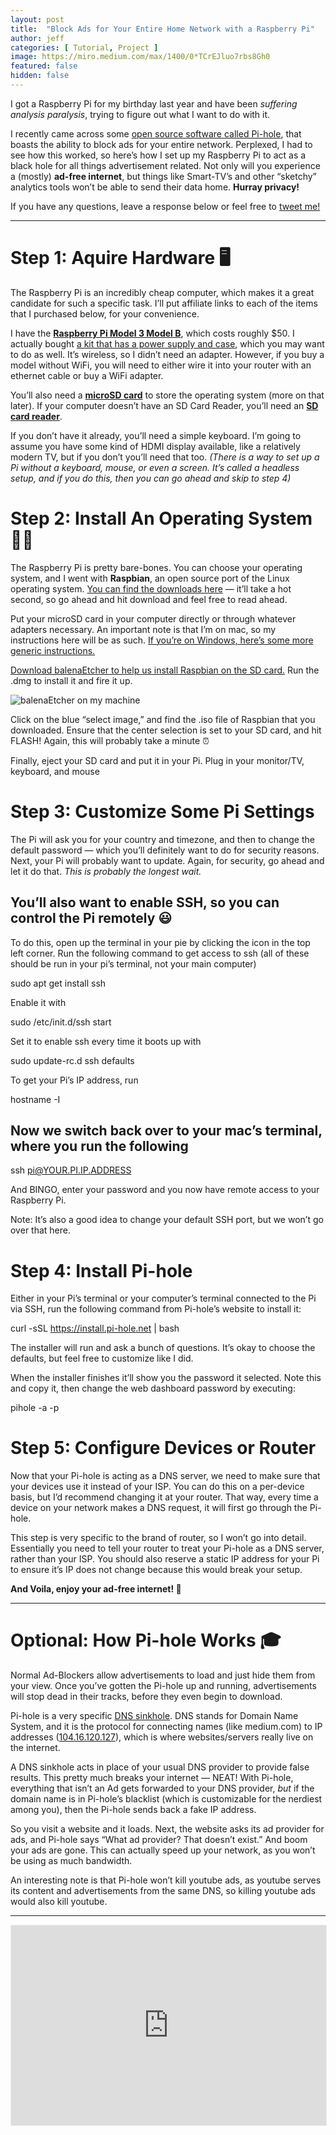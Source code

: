 ```yaml
---
layout: post
title:  "Block Ads for Your Entire Home Network with a Raspberry Pi"
author: jeff
categories: [ Tutorial, Project ]
image: https://miro.medium.com/max/1400/0*TCrEJluo7rbs8Gh0
featured: false
hidden: false
---
```


I got a Raspberry Pi for my birthday last year and have been _suffering analysis paralysis_, trying to figure out what I want to do with it.

I recently came across some  [open source software called Pi-hole](https://pi-hole.net/), that boasts the ability to block ads for your entire network. Perplexed, I had to see how this worked, so here’s how I set up my Raspberry Pi to act as a black hole for all things advertisement related. Not only will you experience a (mostly)  **ad-free internet**, but things like Smart-TV’s and other “sketchy” analytics tools won’t be able to send their data home.  **Hurray privacy!**

If you have any questions, leave a response below or feel free to  [tweet me!](http://twitter.com/jeffmorhous)

----------

# Step 1: Aquire Hardware 🖥

The Raspberry Pi is an incredibly cheap computer, which makes it a great candidate for such a specific task. I’ll put affiliate links to each of the items that I purchased below, for your convenience.

I have the  [**Raspberry Pi Model 3 Model B**](https://www.amazon.com/gp/product/B01LPLPBS8/ref=as_li_tl?ie=UTF8&tag=jeffmorhous-20&camp=1789&creative=9325&linkCode=as2&creativeASIN=B01LPLPBS8&linkId=f500311a42eb9157e8bb09d28fbbdb0d), which costs roughly $50. I actually bought  [a kit that has a power supply and case](https://www.amazon.com/gp/product/B07BC7BMHY/ref=as_li_tl?ie=UTF8&tag=jeffmorhous-20&camp=1789&creative=9325&linkCode=as2&creativeASIN=B07BC7BMHY&linkId=4ea6501768e21eee68c1c20cbe40108d), which you may want to do as well. It’s wireless, so I didn’t need an adapter. However, if you buy a model without WiFi, you will need to either wire it into your router with an ethernet cable or buy a WiFi adapter.

You’ll also need a  [**microSD card**](https://www.amazon.com/gp/product/B073JYVKNX/ref=as_li_tl?ie=UTF8&tag=jeffmorhous-20&camp=1789&creative=9325&linkCode=as2&creativeASIN=B073JYVKNX&linkId=df3f3cfdac52cbe11f25e46a1c32d62e)  to store the operating system (more on that later). If your computer doesn’t have an SD Card Reader, you’ll need an  [**SD card reader**](https://www.amazon.com/gp/product/B00W02VHM6/ref=as_li_tl?ie=UTF8&tag=jeffmorhous-20&camp=1789&creative=9325&linkCode=as2&creativeASIN=B00W02VHM6&linkId=68cd82405719a6437a054f482d20e3ed).

If you don’t have it already, you’ll need a simple keyboard. I’m going to assume you have some kind of HDMI display available, like a relatively modern TV, but if you don’t you’ll need that too.  _(There is a way to set up a Pi without a keyboard, mouse, or even a screen. It’s called a headless setup, and if you do this, then you can go ahead and skip to step 4)_

# **Step 2: Install An Operating System 👨‍💻**

The Raspberry Pi is pretty bare-bones. You can choose your operating system, and I went with  **Raspbian**, an open source port of the Linux operating system.  [You can find the downloads here](https://www.raspberrypi.org/downloads/raspbian/)  — it’ll take a hot second, so go ahead and hit download and feel free to read ahead.

Put your microSD card in your computer directly or through whatever adapters necessary. An important note is that I’m on mac, so my instructions here will be as such.  [If you’re on Windows, here’s some more generic instructions.](https://projects.raspberrypi.org/en/projects/raspberry-pi-setting-up/3)

[Download balenaEtcher to help us install Raspbian on the SD card.](https://www.balena.io/etcher/)  Run the .dmg to install it and fire it up.

![balenaEtcher on my machine](https://miro.medium.com/max/3212/1*zckppIkSuGw56jJ-w1IOqg.png)



Click on the blue “select image,” and find the .iso file of Raspbian that you downloaded. Ensure that the center selection is set to your SD card, and hit FLASH! Again, this will probably take a minute ⏰

Finally, eject your SD card and put it in your Pi. Plug in your monitor/TV, keyboard, and mouse

# Step 3: Customize Some Pi Settings

The Pi will ask you for your country and timezone, and then to change the default password — which you’ll definitely want to do for security reasons. Next, your Pi will probably want to update. Again, for security, go ahead and let it do that.  _This is probably the longest wait._

## You’ll also want to enable SSH, so you can control the Pi remotely 😃

To do this, open up the terminal in your pie by clicking the icon in the top left corner. Run the following command to get access to ssh (all of these should be run in your pi’s terminal, not your main computer)

sudo apt get install ssh

Enable it with

sudo /etc/init.d/ssh start

Set it to enable ssh every time it boots up with

sudo update-rc.d ssh defaults

To get your Pi’s IP address, run

hostname -I

## Now we switch back over to your mac’s terminal, where you run the following

ssh pi@YOUR.PI.IP.ADDRESS

And BINGO, enter your password and you now have remote access to your Raspberry Pi.

Note: It’s also a good idea to change your default SSH port, but we won’t go over that here.

# Step 4: Install Pi-hole

Either in your Pi’s terminal or your computer’s terminal connected to the Pi via SSH, run the following command from Pi-hole’s website to install it:

curl -sSL https://install.pi-hole.net | bash

The installer will run and ask a bunch of questions. It’s okay to choose the defaults, but feel free to customize like I did.

When the installer finishes it’ll show you the password it selected. Note this and copy it, then change the web dashboard password by executing:

pihole -a -p

# Step 5: Configure Devices or Router

Now that your Pi-hole is acting as a DNS server, we need to make sure that your devices use it instead of your ISP. You can do this on a per-device basis, but I’d recommend changing it at your router. That way, every time a device on your network makes a DNS request, it will first go through the Pi-hole.

This step is very specific to the brand of router, so I won’t go into detail. Essentially you need to tell your router to treat your Pi-hole as a DNS server, rather than your ISP. You should also reserve a static IP address for your Pi to ensure it’s IP does not change because this would break your setup.

**And Voila, enjoy your ad-free internet! 🙌**

----------

# Optional: How Pi-hole Works 🎓

Normal Ad-Blockers allow advertisements to load and just hide them from your view. Once you’ve gotten the Pi-hole up and running, advertisements will stop dead in their tracks, before they even begin to download.

Pi-hole is a very specific  [DNS sinkhole](https://en.wikipedia.org/wiki/DNS_sinkhole). DNS stands for Domain Name System, and it is the protocol for connecting names (like medium.com) to IP addresses ([104.16.120.127](https://myip.ms/info/whois/104.16.120.127)), which is where websites/servers really live on the internet.

A DNS sinkhole acts in place of your usual DNS provider to provide false results. This pretty much breaks your internet — NEAT! With Pi-hole, everything that isn’t an Ad gets forwarded to your DNS provider,  _but_ if the domain name is in Pi-hole’s blacklist (which is customizable for the nerdiest among you), then the Pi-hole sends back a fake IP address.

So you visit a website and it loads. Next, the website asks its ad provider for ads, and Pi-hole says “What ad provider? That doesn’t exist.” And boom your ads are gone. This can actually speed up your network, as you won’t be using as much bandwidth.

An interesting note is that Pi-hole won’t kill youtube ads, as youtube serves its content and advertisements from the same DNS, so killing youtube ads would also kill youtube.

----------
<iframe src="https://iosbynight.substack.com/embed" width="100%" height="320" style="border:1px solid #EEE; background:white;" frameborder="0" scrolling="no"></iframe>